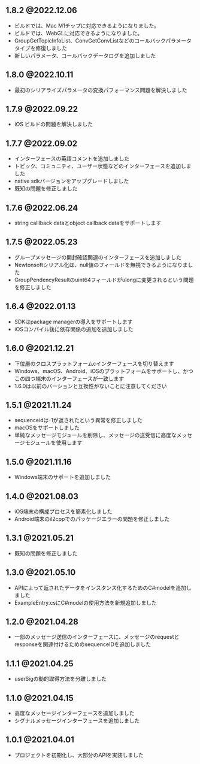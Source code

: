 ## 1.8.2 @2022.12.06

- ビルドでは、Mac M1チップに対応できるようになりました。
- ビルドでは、WebGLに対応できるようになりました。
- GroupGetTopicInfoList、ConvGetConvListなどのコールバックパラメータタイプを修復しました
- 新しいパラメータ、コールバックデータログを追加しました

## 1.8.0 @2022.10.11
- 最初のシリアライズパラメータの変換パフォーマンス問題を解決しました

## 1.7.9 @2022.09.22
- iOS ビルドの問題を解決しました

## 1.7.7 @2022.09.02
- インターフェースの英語コメントを追加しました
- トピック、コミュニティ、ユーザー状態などのインターフェースを追加しました
- native sdkバージョンをアップグレードしました
- 既知の問題を修正しました

## 1.7.6 @2022.06.24
- string calllback dataとobject callback dataをサポートします

## 1.7.5 @2022.05.23
- グループメッセージの開封確認関連のインターフェースを追加しました
- Newtonsoftシリアル化は、null値のフィールドを無視できるようになりました
- GroupPendencyResultのuint64フィールドがulongに変更されるという問題を修正しました

## 1.6.4 @2022.01.13
- SDKはpackage managerの導入をサポートします
- iOSコンパイル後に依存関係の追加を追加しました

## 1.6.0 @2021.12.21
- 下位層のクロスプラットフォームcインターフェースを切り替えます
- Windows、macOS、Android、iOSのプラットフォームをサポートし、かつこの四つ端末のインターフェースが一致します
- 1.6.0は以前のバーションと互換性がないことに注意してください


## 1.5.1 @2021.11.24
- sequenceidは-1が返されたという異常を修正しました
- macOSをサポートしました
- 単純なメッセージモジュールを削除し、メッセージの送受信に高度なメッセージモジュールを使用します

## 1.5.0 @2021.11.16
- Windows端末のサポートを追加しました


## 1.4.0 @2021.08.03
- iOS端末の構成プロセスを簡素化しました
- Android端末のil2cppでのパッケージエラーの問題を修正しました

## 1.3.1 @2021.05.21

- 既知の問題を修正しました

## 1.3.0 @2021.05.10

- APIによって返されたデータをインスタンス化するためのC#modelを追加しました
- ExampleEntry.csにC#modelの使用方法を新規追加しました

## 1.2.0 @2021.04.28

- 一部のメッセージ送信のインターフェースに、メッセージのrequestとresponseを関連付けるためのsequenceIDを追加しました

## 1.1.1 @2021.04.25

- userSigの動的取得方法を分離しました

## 1.1.0 @2021.04.15

- 高度なメッセージインターフェースを追加しました
- シグナルメッセージインターフェースを追加しました

## 1.0.1 @2021.04.01

- プロジェクトを初期化し、大部分のAPIを実装しました
